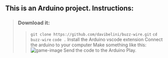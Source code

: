 ## This is an Arduino project. Instructions:
> ### Download it:
>> `git clone https://github.com/davibelini/buzz-wire.git`
>> `cd buzz-wire`
>> `code .`
>> Install the Arduino vscode extension
>> Connect the arduino to your computer
>> Make something like this: ![game-image](/assets/game-image.png)
>> Send the code to the Arduino
>> Play.